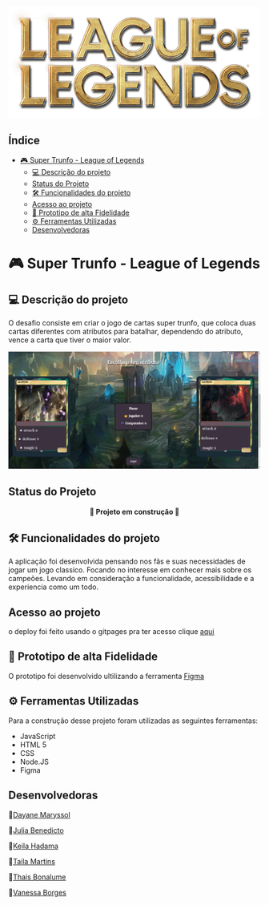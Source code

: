 ![titulo e imagem da capa](/src/img/logo.png)


## Índice

- [🎮 Super Trunfo - League of Legends](#-super-trunfo---league-of-legends)
  - [💻 Descrição do projeto](#-descrição-do-projeto)
  - [Status do Projeto](#status-do-projeto)
  - [🛠 Funcionalidades do projeto](#-funcionalidades-do-projeto)
  - [Acesso ao projeto](#acesso-ao-projeto)
  - [🎨 Prototipo de alta Fidelidade](#-prototipo-de-alta-fidelidade)
  - [⚙ Ferramentas Utilizadas](#-ferramentas-utilizadas)
  - [Desenvolvedoras](#desenvolvedoras)


# 🎮 Super Trunfo - League of Legends

 ## 💻 Descrição do projeto
O desafio consiste em criar o jogo de cartas super trunfo, que coloca duas cartas diferentes com atributos para batalhar, dependendo do atributo, vence a carta que tiver o maior valor.

![imagem da pagina web](/image.png)

## Status do Projeto
<h4 align="center">
     🚧 Projeto em construção 🚧
</h4>

## 🛠 Funcionalidades do projeto
A aplicação foi desenvolvida pensando nos fãs e suas necessidades de jogar um jogo classico. Focando no interesse em conhecer mais sobre os campeões. Levando em consideração a funcionalidade, acessibilidade e a experiencia como um todo.

## Acesso ao projeto
o deploy foi feito usando o gitpages pra ter acesso clique [aqui](https://juliabb.github.io/super-trunfo-lol/)

## 🎨 Prototipo de alta Fidelidade
O prototipo foi desenvolvido ultilizando a ferramenta [Figma](https://www.figma.com/file/xRhpBQkoFxHq0yLPZ1eSBy/Untitled)

## ⚙ Ferramentas Utilizadas

Para a construção desse projeto foram utilizadas as seguintes ferramentas:

- JavaScript
- HTML 5
- CSS
- Node.JS
- Figma


## Desenvolvedoras
👩[Dayane Maryssol](https://www.linkedin.com/in/dayannemaryssol/)

👩[Julia Benedicto](https://www.linkedin.com/in/julia-cruz-7aa339183/)

👩[Keila Hadama](https://www.linkedin.com/in/keila-hadama/)

👩[Taila Martins](https://www.linkedin.com/in/taila-martins/)

👩[Thais Bonalume](https://www.linkedin.com/in/thais-moreira-jesus-bonalume/)

👩[Vanessa Borges](https://www.linkedin.com/in/vanessa-borges-a05b4636/)
